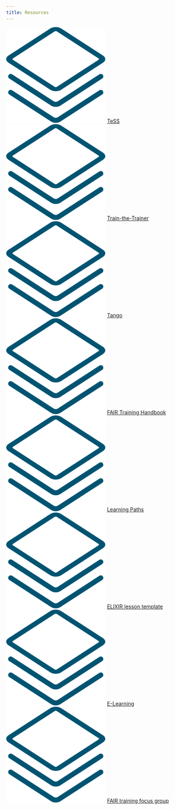 ```yaml
---
title: Resources
---
```

<div class="row mb-5 py-5">
    <div class="col-3 text-center mb-5">
        <img src="assets/img/icons/resource_icon.svg" class="resource-icon mb-3">
        <a class="btn btn-resource d-block py-3 rounded-pill" href="tess">
            TeSS
        </a> 
    </div>
    <div class="col-3 text-center mb-5">
        <img src="assets/img/icons/resource_icon.svg" class="resource-icon mb-3">
        <a class="btn btn-resource d-block py-3 rounded-pill" href="train-the-trainer">
            Train-the-Trainer
        </a> 
    </div>
    <div class="col-3 text-center mb-5">
        <img src="assets/img/icons/resource_icon.svg" class="resource-icon mb-3">
        <a class="btn btn-resource d-block py-3 rounded-pill" href="tango">
            Tango
        </a> 
    </div>
    <div class="col-3 text-center mb-5">
        <img src="assets/img/icons/resource_icon.svg" class="resource-icon mb-3">
        <a class="btn btn-resource d-block py-3 rounded-pill" href="fair-training-handbook">
            FAIR Training Handbook
        </a> 
    </div>
    <div class="col-3 text-center mb-5">
        <img src="assets/img/icons/resource_icon.svg" class="resource-icon mb-3">
        <a class="btn btn-resource d-block py-3 rounded-pill" href="learning-paths">
            Learning Paths
        </a> 
    </div>
    <div class="col-3 text-center mb-5">
        <img src="assets/img/icons/resource_icon.svg" class="resource-icon mb-3">
        <a class="btn btn-resource d-block py-3 rounded-pill" href="elixir-lesson-template">
            ELIXIR lesson template
        </a> 
    </div>
    <div class="col-3 text-center mb-5">
        <img src="assets/img/icons/resource_icon.svg" class="resource-icon mb-3">
        <a class="btn btn-resource d-block py-3 rounded-pill" href="elearning">
            E-Learning
        </a> 
    </div>
    <div class="col-3 text-center mb-5">
        <img src="assets/img/icons/resource_icon.svg" class="resource-icon mb-3">
        <a class="btn btn-resource d-block py-3 rounded-pill" href="fair-training-focus-group">
            FAIR training focus group
        </a> 
    </div>
</div>



